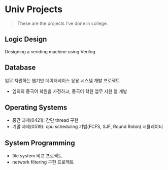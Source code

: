 # Univ Projects
> These are the projects I've done in college.

## Logic Design
Designing a vending machine using Verilog

## Database
업무 지원하는 웹기반 데이터베이스 응용 시스템 개발 프로젝트
 - 임의의 중국어 학원을 가정하고, 중국어 학원 업무 지원 웹 개발

## Operating Systems
- 중간 과제(0421): 간단 thread 구현
- 기말 과제(0519): cpu scheduling 기법(FCFS, SJF, Round Robin) 시뮬레이터

## System Programming
- file system 비교 프로젝트
- network filtering 구현 프로젝트

